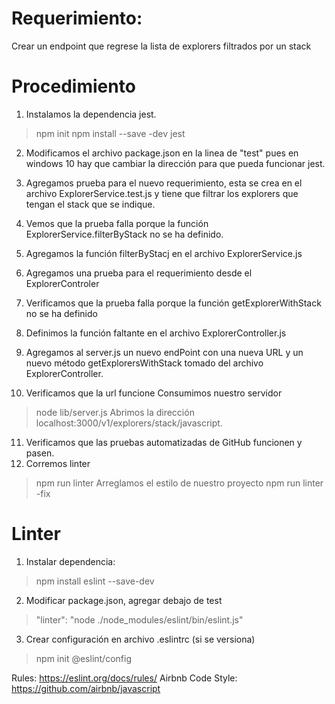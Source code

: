 # Requerimiento: 

Crear un endpoint que regrese la lista de explorers filtrados por un stack

# Procedimiento

1. Instalamos la dependencia jest.

> npm init
> npm install --save -dev jest

2. Modificamos el archivo package.json en la linea de "test" pues en windows 10 hay que cambiar la dirección para que pueda funcionar jest.

3. Agregamos prueba para el nuevo requerimiento, esta se crea en el archivo ExplorerService.test.js y tiene que filtrar los explorers que tengan el stack que se indique.

4. Vemos que la prueba falla porque la función ExplorerService.filterByStack no se ha definido.

5. Agregamos la función filterByStacj en el archivo ExplorerService.js

6. Agregamos una prueba para el requerimiento desde el ExplorerControler

7. Verificamos que la prueba falla porque la función getExplorerWithStack no se ha definido

8. Definimos la función faltante en el archivo ExplorerController.js

9. Agregamos al server.js un nuevo endPoint con una nueva URL y un nuevo método getExplorersWithStack tomado del archivo ExplorerController.

10. Verificamos que la url funcione
 Consumimos nuestro servidor
  > node lib/server.js
 Abrimos la dirección localhost:3000/v1/explorers/stack/javascript.

11. Verificamos que las pruebas automatizadas de GitHub funcionen y pasen.
11. Corremos linter
 > npm run linter
 Arreglamos el estilo de nuestro proyecto
 > npm run linter -fix


# Linter

1. Instalar dependencia:

> npm install eslint --save-dev

2. Modificar package.json, agregar debajo de test

> "linter": "node ./node_modules/eslint/bin/eslint.js"

3. Crear configuración en archivo .eslintrc (si se versiona)

> npm init @eslint/config

Rules: https://eslint.org/docs/rules/
Airbnb Code Style: https://github.com/airbnb/javascript
